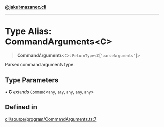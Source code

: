 [**@jakubmazanec/cli**](../README.md)

---

# Type Alias: CommandArguments\<C\>

> **CommandArguments**\<`C`\>: `ReturnType`\<`C`\[`"parseArguments"`\]\>

Parsed command arguments type.

## Type Parameters

• **C** _extends_ [`Command`](../classes/Command.md)\<`any`, `any`, `any`, `any`, `any`\>

## Defined in

[cli/source/program/CommandArguments.ts:7](https://github.com/jakubmazanec/tools/blob/a4967209f10f2b04ade958bd873ac46f1290cee7/packages/cli/source/program/CommandArguments.ts#L7)
